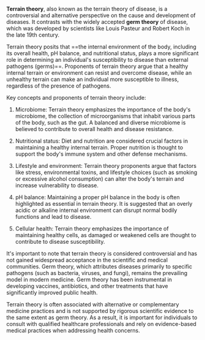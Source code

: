 **Terrain theory**, also known as the terrain theory of disease, is a controversial and alternative perspective on the cause and development of diseases. It contrasts with the widely accepted **germ theory** of disease, which was developed by scientists like Louis Pasteur and Robert Koch in the late 19th century.

Terrain theory posits that ==the internal environment of the body, including its overall health, pH balance, and nutritional status, plays a more significant role in determining an individual's susceptibility to disease than external pathogens (germs)==. Proponents of terrain theory argue that a healthy internal terrain or environment can resist and overcome disease, while an unhealthy terrain can make an individual more susceptible to illness, regardless of the presence of pathogens.

Key concepts and proponents of terrain theory include:

1. Microbiome: Terrain theory emphasizes the importance of the body's microbiome, the collection of microorganisms that inhabit various parts of the body, such as the gut. A balanced and diverse microbiome is believed to contribute to overall health and disease resistance.
    
2. Nutritional status: Diet and nutrition are considered crucial factors in maintaining a healthy internal terrain. Proper nutrition is thought to support the body's immune system and other defense mechanisms.
    
3. Lifestyle and environment: Terrain theory proponents argue that factors like stress, environmental toxins, and lifestyle choices (such as smoking or excessive alcohol consumption) can alter the body's terrain and increase vulnerability to disease.
    
4. pH balance: Maintaining a proper pH balance in the body is often highlighted as essential in terrain theory. It is suggested that an overly acidic or alkaline internal environment can disrupt normal bodily functions and lead to disease.
    
5. Cellular health: Terrain theory emphasizes the importance of maintaining healthy cells, as damaged or weakened cells are thought to contribute to disease susceptibility.
    

It's important to note that terrain theory is considered controversial and has not gained widespread acceptance in the scientific and medical communities. Germ theory, which attributes diseases primarily to specific pathogens (such as bacteria, viruses, and fungi), remains the prevailing model in modern medicine. Germ theory has been instrumental in developing vaccines, antibiotics, and other treatments that have significantly improved public health.

Terrain theory is often associated with alternative or complementary medicine practices and is not supported by rigorous scientific evidence to the same extent as germ theory. As a result, it is important for individuals to consult with qualified healthcare professionals and rely on evidence-based medical practices when addressing health concerns.